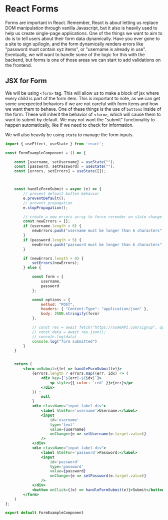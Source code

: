 # React Forms

Forms are important in React. Remember, React is about letting us replace DOM manipulation through vanilla Javascript, but it also is heavily used to help us create single-page applications. One of the things we want to aim to do is to tell users about their form data dynamically. Have you ever gone to a site to sign up/login, and the form dynamically renders errors like "password must contain xyz items", or "username is already in use". Eventually, we will want to handle some of the logic for this with the backend, but forms is one of those areas we can start to add validations on the frontend.


## JSX for Form

We will be using `<form>` tag. This will allow us to make a block of jsx where every child is part of the form item. This is important to note, as we can get some unexpected behaviors if we are not careful with form items and how we want them to behave. One of these things is the use of `buttons` inside of the form. These will inherit the behavior of `<form>`, which will cause them to want to submit by default. We may not want the "submit" functionality to happen automatically, like if we need to check for information.

We will also heavily be using `state` to manage the form inputs.


```jsx
import { useEffect, useState } from 'react';

const FormExampleComponent = () => {

    const [username, setUsername] = useState("");
    const [password, setPassword] = useState("");
    const [errors, setErrors] = useState([]);



    const handleFormSubmit = async (e) => {
        // prevent default button behavior
        e.preventDefault();
        // prevent propagation
        e.stopPropagation();

        // create a new errors array to force rerender on state change
        const newErrors = [];
        if (username.length < 6) {
            newErrors.push("username must be longer than 6 characters");
        }
        if (password.length < 5) {
            newErrors.push("password must be longer than 6 characters");
        }

        if (newErrors.length > 0) {
            setErrors(newErrors);
        } else {

            const form = {
                username,
                password
            };

            const options = {
                method: "POST",
                headers: { "Content-Type": "application/json" },
                body: JSON.stringify(form)
            };

            // const res = await fetch("https://someAPI.com/signup", options);
            // const data = await res.json();
            // console.log(data)
            console.log("form submitted")
        }
    }


    return (
        <form onSubmit={(e) => handleFormSubmit(e)}>
            {errors.length ? errors.map((err, idx) => (
                <div key={`${err}-${idx}`}>
                    <p style={{ color: 'red' }}>{err}</p>
                </div>
            )) :
                null
            }
            <div className="input-label-div">
                <label htmlFor='username'>Username:</label>
                <input
                    id='username'
                    type='text'
                    value={username}
                    onChange={e => setUsername(e.target.value)}
                />
            </div>
            <div className="input-label-div">
                <label htmlFor='password'>Password:</label>
                <input
                    id='password'
                    type='password'
                    value={password}
                    onChange={e => setPassword(e.target.value)}
                />
            </div>
            <button onClick={(e) => handleFormSubmit(e)}>Submit</button>
        </form>
    )
};

export default FormExampleComponent

```
